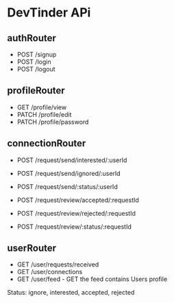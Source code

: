 

# DevTinder APi


## authRouter
- POST /signup
- POST /login
- POST /logout


## profileRouter
- GET /profile/view
- PATCH /profile/edit
- PATCH /profile/password


## connectionRouter
- POST /request/send/interested/:userId
- POST /request/send/ignored/:userId

- POST /request/send/:status/:userId




- POST /request/review/accepted/:requestId
- POST /request/review/rejected/:requestId

- POST /request/review/:status/:requestId





## userRouter
- GET /user/requests/received
- GET /user/connections
- GET /user/feed - GET the feed contains Users profile



Status: ignore, interested, accepted, rejected